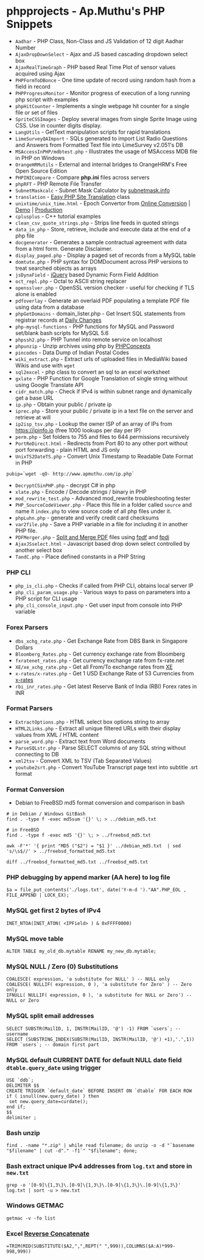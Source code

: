 # phpprojects - Ap.Muthu's PHP Snippets

* `Aadhar` - PHP Class, Non-Class and JS Validation of 12 digit Aadhar Number
* `AjaxDropDownSelect` - Ajax and JS based cascading dropdown select box
* `AjaxRealTimeGraph` - PHP based Real Time Plot of sensor values acquired using Ajax
* `PHPFormToDBonce` - One time update of record using random hash from a field in record
* `PHPProgressMonitor` - Monitor progress of execution of a long running php script with examples
* `phpHitCounter` - Implements a single webpage hit counter for a single file or set of files
* `SpriteCSSImages` - Deploy several images from single Sprite Image using CSS. Use in counter digits display.
* `LangUtils` - GetText manipulation scripts for rapid translations
* `LimeSurveyQAImport` - SQLs generated to import List Radio Questions and Answers from Formatted Text file into LimeSurvey v2.051's DB
* `MSAccessInPHP/mdbtest.php` - Illustrates the usage of MSAccess MDB file in PHP on Windows
* `OrangeHRMutils` - External and internal bridges to OrangeHRM's Free Open Source Edition
* `PHPINICompare` - Compare **php.ini** files across servers
* `phpRFT` - PHP Remote File Transfer
* `SubnetMaskcalc` - Subnet Mask Calculator by [subnetmask.info](http://www.subnetmask.info)
* `translation` - [Easy PHP Site Translation](http://tympanus.net/codrops/2009/12/30/easy-php-site-translation/) class
* `unixtime/unix_time.html` - Epoch Convertor from [Online Conversion](http://www.onlineconversion.com) | [Demo](https://rawgit.com/apmuthu/phpprojects/master/unixtime/unix_time.html) | [Production](https://cdn.rawgit.com/apmuthu/phpprojects/master/unixtime/unix_time.html)
* `cplusplus` - C++ tutorial examples
* `clean_csv_quote_strings.php` - Strips line feeds in quoted strings
* `data_in_php` - Store, retrieve, include and execute data at the end of a php file
* `docgenerator` - Generates a sample contractual agreement with data from a html form. Generate Disclaimer.
* `display_paged.php` - Display a paged set of records from a MySQL table
* `domtute.php` - PHP syntax for DOMDocument across PHP versions to treat searched objects as arrays
* `jsDynaField` - [jQuery](https://jquery.org/) based Dynamic Form Field Addition
* `oct_repl.php` - Octal to ASCII string replacer
* `opensslver.php` - OpenSSL version checker - useful for checking if TLS alone is enabled
* `pdfoverlay` - Generate an overlaid PDF populating a template PDF file using data from a database
* `phpGetDomains` - domain_lister.php - Get Insert SQL statements from registrar records at [Daily Changes](http://www.dailychanges.com)
* `php-mysql-functions` - PHP functions for MySQL and Password set/blank bash scripts for MySQL 5.6
* `phpssh2.php` - PHP Tunnel into remote service on localhost
* `phpunzip` - Unzip archives using php by [PHPConcepts](http://www.phpconcept.net)
* `pincodes` - Data Dump of Indian Postal Codes
* `wiki_extract.php` - Extract urls of uploaded files in MediaWiki based Wikis and use with `wget`
* `sql2excel` - php class to convert an sql to an excel worksheet
* `gxlate` - PHP Function for Google Translation of single string without using Google Translate API
* `cidr_match.php` - Check if IPv4 is within subnet range and dynamically get a base URL
* `ip.php` - Obtain your public / private ip
* `iprec.php` - Store your public / private ip in a text file on the server and retrieve at will
* `ip2isp_tsv.php` - Lookup the owner ISP of an array of IPs from https://ipinfo.io (free 1000 lookups per day per IP)
* `perm.php` - Set folders to 755 and files to 644 permissions recursively
* `PortReDirect.html` - Redirects from Port 80 to any other port without port forwarding - plain HTML and JS only
* `UnixTS2DateTS.php` - Convert Unix Timestamp to Readable Date Format in PHP
````
pubip=`wget -qO- http://www.apmuthu.com/ip.php`
````
* `DecryptCSinPHP.php` - decrypt C# in php
* `xlate.php` - Encode / Decode strings / binary in PHP
* `mod_rewrite_test.php` - Advanced mod_rewrite troubleshooting tester
* `PHP_SourceCodeViewer.php` - Place this file in a folder called `source` and name it `index.php` to view source code of all php files under it.
* `phpLuhn.php` - generate and verify credit card checksums
* `var2file.php` - Save a PHP variable in a file for including it in another PHP file.
* `PDFMerger.php` - [Split and Merge PDF](https://pdfmerger.codeplex.com/releases/view/37934) files using [fpdf](http://www.fpdf.org) and [fpdi](https://www.setasign.com/products/fpdi/about/)
* `AjaxJSselect.html` - Javascript based drop down select controlled by another select box
* `TandC.php` - Place defined constants in a PHP String

### PHP CLI
* `php_is_cli.php` - Checks if called from PHP CLI, obtains local server IP
* `php_cli_param_usage.php` - Various ways to pass on parameters into a PHP script for CLI usage
* `php_cli_console_input.php` - Get user input from console into PHP variable

### Forex Parsers
* `dbs_xchg_rate.php` - Get Exchange Rate from DBS Bank in Singapore Dollars
* `Bloomberg_Rates.php` - Get currency exchange rate from Bloomberg
* `fxratenet_rates.php` - Get currency exchange rate from fx-rate.net
* `XE/xe_xchg_rate.php` - Get all From/To exchange rates from [XE](http://www.xe.com)
* `x-rates/x-rates.php` - Get 1 USD Exchange Rate of 53 Currencies from [x-rates](https://www.x-rates.com)
* `rbi_inr_rates.php` - Get latest Reserve Bank of India (RBI) Forex rates in INR

### Format Parsers
* `ExtractOptions.php` - HTML select box options string to array
* `HTML2Links.php` - Extract all unique filtered URLs with their display values from XML / HTML content
* `parse_word.php` - Extract text from Word documents
* `ParseSQLstr.php` - Parse SELECT columns of any SQL string without connecting to DB
* `xml2tsv` - Convert XML to TSV (Tab Separated Values)
* `youtube2srt.php` - Convert YouTube Transcript page text into subtitle .srt format

### Format Conversion
* Debian to FreeBSD md5 format conversion and comparison in bash
````
# in Debian / Windows GitBash
find . -type f -exec md5sum '{}' \; > ../debian_md5.txt

# in FreeBSD
find . -type f -exec md5 '{}' \; > ../freebsd_md5.txt

awk -F'*' '{ print "MD5 ("$2") = "$1 }' ../debian_md5.txt  | sed 's/\s$//' > ../freebsd_formatted_md5.txt

diff ../freebsd_formatted_md5.txt ../freebsd_md5.txt
````

### PHP debugging by append marker (AA here) to log file
````
$a = file_put_contents('./logs.txt', date('Y-m-d ')."AA".PHP_EOL , FILE_APPEND | LOCK_EX);
````

### MySQL get first 2 bytes of IPv4
````
INET_NTOA(INET_ATON( <IPField> ) & 0xFFFF0000)
````

### MySQL move table
````
ALTER TABLE my_old_db.mytable RENAME my_new_db.mytable;
````

### MySQL NULL / Zero (0) Substitutions
````
COALESCE( expression, 'a substitute for NULL' ) -- NULL only
COALESCE( NULLIF( expression, 0 ), 'a substitute for Zero' ) -- Zero only
IFNULL( NULLIF( expression, 0 ), 'a substitute for NULL or Zero') -- NULL or Zero
````

### MySQL split email addresses
````
SELECT SUBSTR(MailID, 1, INSTR(MailID, '@') -1) FROM `users`; -- username
SELECT (SUBSTRING_INDEX(SUBSTR(MailID, INSTR(MailID, '@') +1),'.',1)) FROM `users`; -- domain first part
````

### MySQL default CURRENT DATE for default NULL date field `dtable.query_date` using trigger
````
USE `ddb`;
DELIMITER $$
CREATE TRIGGER `default_date` BEFORE INSERT ON `dtable` FOR EACH ROW
if ( isnull(new.query_date) ) then
 set new.query_date=curdate();
end if;
$$
delimiter ;
````

### Bash unzip
````
find . -name "*.zip" | while read filename; do unzip -o -d "`basename "$filename" | cut -d"." -f1`" "$filename"; done;
````

### Bash extract unique IPv4 addresses from `log.txt` and store in `new.txt`
````
grep -o '[0-9]\{1,3\}\.[0-9]\{1,3\}\.[0-9]\{1,3\}\.[0-9]\{1,3\}' log.txt | sort -u > new.txt
````

### Windows GETMAC
````
getmac -v -fo list
````

### Excel [Reverse Concatenate](https://www.extendoffice.com/documents/excel/3278-excel-reverse-concatenate.html)
````
=TRIM(MID(SUBSTITUTE($A2,",",REPT(" ",999)),COLUMNS($A:A)*999-998,999))
````

